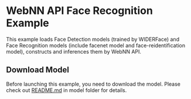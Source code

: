 # WebNN API Face Recognition Example
This example loads Face Detection models (trained by WIDERFace) and Face Recognition models (include facenet model and face-reidentification model), constructs and inferences them by WebNN API.

## Download Model
Before launching this example, you need to download the model. Please check out [README.md](model/README.md) in model folder for details.
